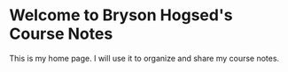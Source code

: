 # Welcome to Bryson Hogsed's Course Notes

This is my home page. I will use it to organize and share my course notes.